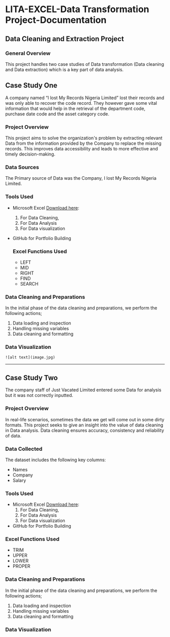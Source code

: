 # LITA-EXCEL-Data Transformation Project-Documentation

## Data Cleaning and Extraction Project

### General Overview 

This project handles two case studies of Data transformation (Data cleaning and Data extraction) which is a key part of data analysis.

## Case Study One
 A company named “I lost My Records Nigeria Limited” lost their records and was only able to recover the code record. They however gave some vital information that would help in the retrieval of the department code, purchase date code and the asset category code.
 
 ### Project Overview
This project aims to solve the organization's problem by extracting relevant Data from the information provided by the Company to replace the missing records. This improves data accessibility and leads to more effective and timely decision-making.

### Data Sources 

The Primary source of Data was the Company, I lost My Records Nigeria Limited.


### Tools Used

- Microsoft Excel [Download here](https://www.microsoft.com/en-us/microsoft-365/download-office):
    1. For Data Cleaning,
    2. For Data Analysis
    3. For Data visualization
- GitHub for Portfolio Building

  ### Excel Functions Used
  - LEFT
  - MID
  - RIGHT
  - FIND
  - SEARCH

### Data Cleaning and Preparations

In the initial phase of the data cleaning and preparations, we perform the following actions;
  1. Data loading and inspection
  2. Handling missing variables
  3. Data cleaning and formatting




### Data Visualization
	![alt text](image.jpg)



 ---

## Case Study Two

The company staff of Just Vacated Limited entered some Data for analysis but it was not correctly inputted.

### Project Overview

 In real-life scenarios, sometimes the data we get will come out in some dirty formats. This project seeks to give an insight into the value of data cleaning in Data analysis. Data cleaning ensures accuracy, consistency and reliability of data.

 ### Data Collected
The dataset includes the following key columns:
- Names
- Company
- Salary

### Tools Used

- Microsoft Excel [Download here](https://www.microsoft.com/en-us/microsoft-365/download-office):
    1. For Data Cleaning,
    2. For Data Analysis
    3. For Data visualization
- GitHub for Portfolio Building

### Excel Functions Used
- TRIM 
- UPPER
- LOWER
- PROPER

### Data Cleaning and Preparations

In the initial phase of the data cleaning and preparations, we perform the following actions;
  1. Data loading and inspection
  2. Handling missing variables
  3. Data cleaning and formatting


### Data Visualization


